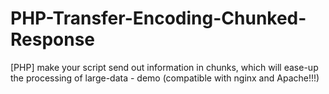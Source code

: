 # PHP-Transfer-Encoding-Chunked-Response
[PHP] make your script send out information in chunks, which will ease-up the processing of large-data - demo (compatible with nginx and Apache!!!)
